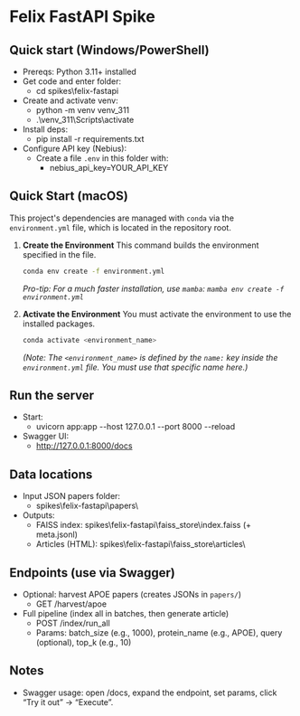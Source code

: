 # Felix FastAPI Spike

## Quick start (Windows/PowerShell)
- Prereqs: Python 3.11+ installed
- Get code and enter folder:
  - cd spikes\felix-fastapi
- Create and activate venv:
  - python -m venv venv_311
  - .\venv_311\Scripts\activate
- Install deps:
  - pip install -r requirements.txt
- Configure API key (Nebius):
  - Create a file `.env` in this folder with:
    - nebius_api_key=YOUR_API_KEY

## Quick Start (macOS)

This project's dependencies are managed with `conda` via the `environment.yml` file, which is located in the repository root.

1.  **Create the Environment**
    This command builds the environment specified in the file.
    ```bash
    conda env create -f environment.yml
    ```
    *Pro-tip: For a much faster installation, use `mamba`: `mamba env create -f environment.yml`*

2.  **Activate the Environment**
    You must activate the environment to use the installed packages.
    ```bash
    conda activate <environment_name>
    ```
    *(Note: The `<environment_name>` is defined by the `name:` key inside the `environment.yml` file. You must use that specific name here.)*

## Run the server
- Start:
  - uvicorn app:app --host 127.0.0.1 --port 8000 --reload
- Swagger UI:
  - http://127.0.0.1:8000/docs


## Data locations
- Input JSON papers folder:
  - spikes\felix-fastapi\papers\
- Outputs:
  - FAISS index: spikes\felix-fastapi\faiss_store\index.faiss (+ meta.jsonl)
  - Articles (HTML): spikes\felix-fastapi\faiss_store\articles\

## Endpoints (use via Swagger)
- Optional: harvest APOE papers (creates JSONs in `papers/`)
  - GET /harvest/apoe
- Full pipeline (index all in batches, then generate article)
  - POST /index/run_all
  - Params: batch_size (e.g., 1000), protein_name (e.g., APOE), query (optional), top_k (e.g., 10)


## Notes
- Swagger usage: open /docs, expand the endpoint, set params, click “Try it out” → “Execute”.
